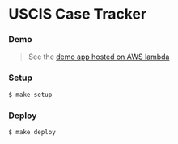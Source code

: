 # USCIS Case Tracker

### Demo


> See the [demo app hosted on AWS lambda](https://f4akzn06xk.execute-api.us-east-1.amazonaws.com/dev/)

### Setup

```bash
$ make setup
```

### Deploy

```bash
$ make deploy
```
